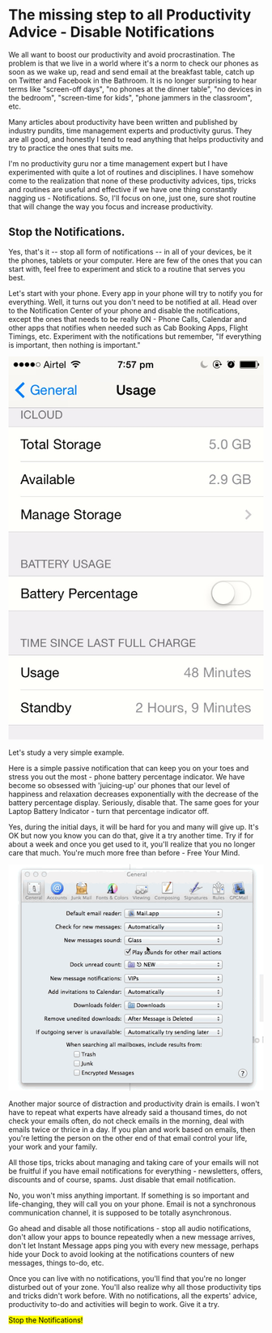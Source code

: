 # The missing step to all Productivity Advice - Disable Notifications

We all want to boost our productivity and avoid procrastination. The problem is that we live in a world where it's a norm to check our phones as soon as we wake up, read and send email at the breakfast table, catch up on Twitter and Facebook in the Bathroom. It is no longer surprising to hear terms like "screen-off days", "no phones at the dinner table", "no devices in the bedroom", "screen-time for kids", "phone jammers in the classroom", etc.

Many articles about productivity have been written and published by industry pundits, time management experts and productivity gurus. They are all good, and honestly I tend to read anything that helps productivity and try to practice the ones that suits me.

I'm no productivity guru nor a time management expert but I have experimented with quite a lot of routines and disciplines. I have somehow come to the realization that none of these productivity advices, tips, tricks and routines are useful and effective if we have one thing constantly nagging us - Notifications. So, I'll focus on one, just one, sure shot routine that will change the way you focus and increase productivity.

## Stop the Notifications.

Yes, that's it -- stop all form of notifications -- in all of your devices, be it the phones, tablets or your computer. Here are few of the ones that you can start with, feel free to experiment and stick to a routine that serves you best.

Let's start with your phone. Every app in your phone will try to notify you for everything. Well, it turns out you don't need to be notified at all. Head over to the Notification Center of your phone and disable the notifications, except the ones that needs to be really ON - Phone Calls, Calendar and other apps that notifies when needed such as Cab Booking Apps, Flight Timings, etc. Experiment with the notifications but remember, "If everything is important, then nothing is important."

![iPhone Battery Notification)](/static/2014/iPhone-Battery-Notification.jpg)

Let's study a very simple example. 

Here is a simple passive notification that can keep you on your toes and stress you out the most - phone battery percentage indicator. We have become so obsessed with 'juicing-up' our phones that our level of happiness and relaxation decreases exponentially with the decrease of the battery percentage display. Seriously, disable that. The same goes for your Laptop Battery Indicator - turn that percentage indicator off.

Yes, during the initial days, it will be hard for you and many will give up. It's OK but now you know you can do that, give it a try another time. Try if for about a week and once you get used to it, you'll realize that you no longer care that much. You're much more free than before - Free Your Mind.

![Disable Email Notifications)](/static/2014/mail-notification-disable.gif)

Another major source of distraction and productivity drain is emails. I won't have to repeat what experts have already said a thousand times, do not check your emails often, do not check emails in the morning, deal with emails twice or thrice in a day. If you plan and work based on emails, then you're letting the person on the other end of that email control your life, your work and your family.

All those tips, tricks about managing and taking care of your emails will not be fruitful if you have email notifications for everything - newsletters, offers, discounts and of course, spams. Just disable that email notification.

No, you won't miss anything important. If something is so important and life-changing, they will call you on your phone. Email is not a synchronous communication channel, it is supposed to be totally asynchronous.

Go ahead and disable all those notifications - stop all audio notifications, don't allow your apps to bounce repeatedly when a new message arrives, don't let Instant Message apps ping you with every new message, perhaps hide your Dock to avoid looking at the notifications counters of new messages, things to-do, etc.

Once you can live with no notifications, you'll find that you're no longer disturbed out of your zone. You'll also realize why all those productivity tips and tricks didn't work before. With no notifications, all the experts' advice, productivity to-do and activities will begin to work. Give it a try.

<mark>Stop the Notifications!</mark>

